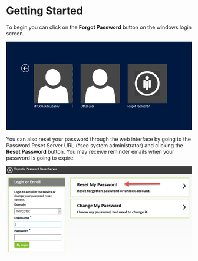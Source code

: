 [title]: # (Getting Started)
[tags]: # (reset, password)
[priority]: # (1)

# Getting Started

To begin you can click on the **Forgot Password** button on the windows login screen.

![Windows 8 Login Integration](images/eu-11.png)

You can also reset your password through the web interface by going to the Password Reset Server URL (\*see system administrator) and clicking the **Reset Password** button. You may receive reminder emails when your password is going to expire.

![](images/eu-12.png)
